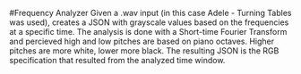 #Frequency Analyzer
Given a .wav input (in this case Adele - Turning Tables was used), creates a JSON with grayscale values
based on the frequencies at a specific time. The analysis is done with a Short-time Fourier Transform
and percieved high and low pitches are based on piano octaves. Higher pitches are more white, lower more black.
The resulting JSON is the RGB specification that resulted from the analyzed time window.